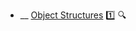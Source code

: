 * __ [Object Structures](./uml/objectDiagrams/objectStructures) :one: <trigger for="pop:object-diagrams-objectStructures-preview">:mag:</trigger>

<popover id="pop:object-diagrams-objectStructures-preview" title=":mag: Object Structures" placement="right">
  <div slot="content">
    <include src=".\preview.md" />
  </div>
</popover>
